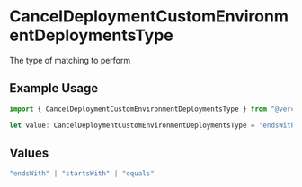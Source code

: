 # CancelDeploymentCustomEnvironmentDeploymentsType

The type of matching to perform

## Example Usage

```typescript
import { CancelDeploymentCustomEnvironmentDeploymentsType } from "@vercel/sdk/models/canceldeploymentop.js";

let value: CancelDeploymentCustomEnvironmentDeploymentsType = "endsWith";
```

## Values

```typescript
"endsWith" | "startsWith" | "equals"
```